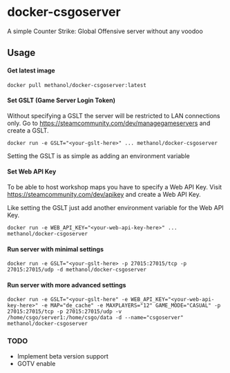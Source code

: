 # docker-csgoserver

A simple Counter Strike: Global Offensive server without any voodoo

## Usage

#### Get latest image

    docker pull methanol/docker-csgoserver:latest

#### Set GSLT (Game Server Login Token)

Without specifying a GSLT the server will be restricted to LAN connections only. Go to https://steamcommunity.com/dev/managegameservers and create a GSLT.

    docker run -e GSLT="<your-gslt-here>" ... methanol/docker-csgoserver

Setting the GSLT is as simple as adding an environment variable

#### Set Web API Key

To be able to host workshop maps you have to specify a Web API Key. Visit https://steamcommunity.com/dev/apikey and create a Web API Key.

Like setting the GSLT just add another environment variable for the Web API Key.

    docker run -e WEB_API_KEY="<your-web-api-key-here>" ... methanol/docker-csgoserver

#### Run server with minimal settings

    docker run -e GSLT="<your-gslt-here> -p 27015:27015/tcp -p 27015:27015/udp -d methanol/docker-csgoserver

#### Run server with more advanced settings

    docker run -e GSLT="<your-gslt-here" -e WEB_API_KEY="<your-web-api-key-here>" -e MAP="de_cache" -e MAXPLAYERS="12" GAME_MODE="CASUAL" -p 27015:27015/tcp -p 27015:27015/udp -v /home/csgo/server1:/home/csgo/data -d --name="csgoserver" methanol/docker-csgoserver

### TODO

* Implement beta version support
* GOTV enable
